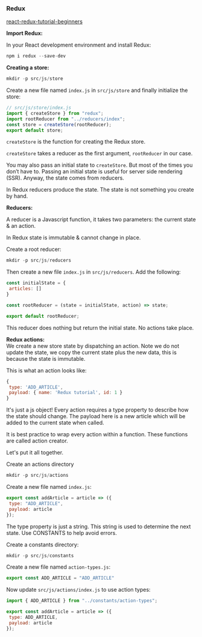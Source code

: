 ### Redux

[react-redux-tutorial-beginners](https://www.valentinog.com/blog/react-redux-tutorial-beginners/)

**Import Redux:**

In your React development environment and install Redux:

```js
npm i redux --save-dev
```

**Creating a store:**

```js
mkdir -p src/js/store
```

Create a new file named `index.js` in `src/js/store` and finally initialize the store:

```js
// src/js/store/index.js
import { createStore } from "redux";
import rootReducer from "../reducers/index";
const store = createStore(rootReducer);
export default store;
```

`createStore` is the function for creating the Redux store.

`createStore` takes a reducer as the first argument, `rootReducer` in our case.

You may also pass an initial state to `createStore`. But most of the times you don’t have to. Passing an initial state is useful for server side rendering \(SSR\). Anyway, the state comes from reducers.

In Redux reducers produce the state. The state is not something you create by hand.

**Reducers:**

A reducer is a Javascript function, it takes two parameters: the current state & an action.

In Redux state is immutable & cannot change in place.

Create a root reducer:

```js
mkdir -p src/js/reducers
```

Then create a new file `index.js` in `src/js/reducers`. Add the following:

```js
const initialState = {
 articles: []
}

const rootReducer = (state = initialState, action) => state;

export default rootReducer;
```

This reducer does nothing but return the initial state. No actions take place.

**Redux actions:**  
We create a new store state by dispatching an action. Note we do not update the state, we copy the current state plus the new data, this is because the state is immutable.

This is what an action looks like:

```js
{
 type: 'ADD_ARTICLE',
 payload: { name: 'Redux tutorial', id: 1 }
}
```

It's just a js object! Every action requires a type property to describe how the state should change. The payload here is a new article which will be added to the current state when called.

It is best practice to wrap every action within a function. These functions are called action creator.

Let's put it all together.

Create an actions directory

```js
mkdir -p src/js/actions
```

Create a new file named `index.js`:

```js
export const addArticle = article => ({
 type: "ADD_ARTICLE",
 payload: article
});
```

The type property is just a string. This string is used to determine the next state. Use CONSTANTS to help avoid errors.

Create a constants directory:

```js
mkdir -p src/js/constants
```

Create a new file named `action-types.js`:

```js
export const ADD_ARTICLE = "ADD_ARTICLE"
```
Now update `src/js/actions/index.js` to use action types:

```js
import { ADD_ARTICLE } from "../constants/action-types";

export const addArticle = article => ({
 type: ADD_ARTICLE,
 payload: article
});
```





